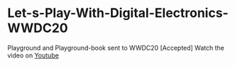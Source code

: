 # Let-s-Play-With-Digital-Electronics-WWDC20
Playground and Playground-book sent to WWDC20 [Accepted]
Watch the video on [Youtube](https://www.youtube.com/watch?v=YgoyxPCzjss)
